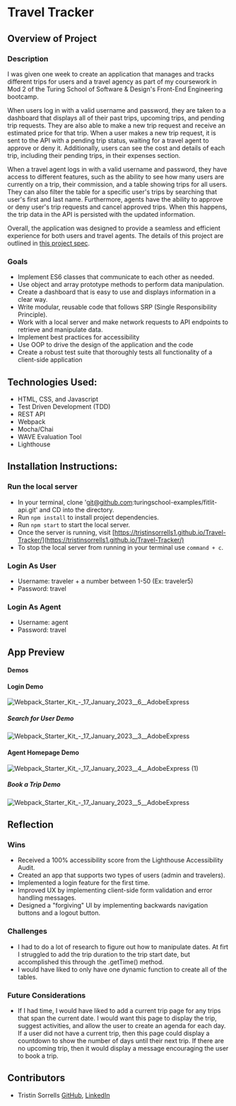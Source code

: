 # Travel Tracker
## Overview of Project 
### Description
I was given one week to create an application that manages and tracks different trips for users and a travel agency as part of my coursework in Mod 2 of the Turing School of Software & Design's Front-End Engineering bootcamp. 

When users log in with a valid username and password, they are taken to a dashboard that displays all of their past trips, upcoming trips, and pending trip requests. They are also able to make a new trip request and receive an estimated price for that trip. When a user makes a new trip request, it is sent to the API with a pending trip status, waiting for a travel agent to approve or deny it. Additionally, users can see the cost and details of each trip, including their pending trips, in their expenses section.

When a travel agent logs in with a valid username and password, they have access to different features, such as the ability to see how many users are currently on a trip, their commission, and a table showing trips for all users. They can also filter the table for a specific user's trips by searching that user's first and last name. Furthermore, agents have the ability to approve or deny user's trip requests and cancel approved trips. When this happens, the trip data in the API is persisted with the updated information.

Overall, the application was designed to provide a seamless and efficient experience for both users and travel agents. The details of this project are outlined in [this project spec](https://frontend.turing.edu/projects/travel-tracker.html). 

### Goals
- Implement ES6 classes that communicate to each other as needed.
- Use object and array prototype methods to perform data manipulation.
- Create a dashboard that is easy to use and displays information in a clear way.
- Write modular, reusable code that follows SRP (Single Responsibility Principle).
- Work with a local server and make network requests to API endpoints to retrieve and manipulate data.
- Implement best practices for accessibility
- Use OOP to drive the design of the application and the code
- Create a robust test suite that thoroughly tests all functionality of a client-side application

## Technologies Used:
- HTML, CSS, and Javascript 
- Test Driven Development (TDD)
- REST API
- Webpack
- Mocha/Chai
- WAVE Evaluation Tool
- Lighthouse

## Installation Instructions:
### Run the local server
- In your terminal, clone 'git@github.com:turingschool-examples/fitlit-api.git' and CD into the directory.
- Run `npm install` to install project dependencies.
- Run `npm start` to start the local server.
- Once the server is running, visit [https://tristinsorrells1.github.io/Travel-Tracker/](https://tristinsorrells1.github.io/Travel-Tracker/)
- To stop the local server from running in your terminal use `command + c`.

### Login As User
- Username: traveler + a number between 1-50 (Ex: traveler5)
- Password: travel
  
### Login As Agent
- Username: agent
- Password: travel

## App Preview
#### Demos

#### Login Demo
![Webpack_Starter_Kit_-_17_January_2023__6__AdobeExpress](https://user-images.githubusercontent.com/109977562/212988889-a322312d-7205-4575-afb8-f2469df14491.gif)

##### Search for User Demo
![Webpack_Starter_Kit_-_17_January_2023__3__AdobeExpress](https://user-images.githubusercontent.com/109977562/212986642-5a418f77-3250-46e2-b1a3-ba5a0e33d2d4.gif)
  
#### Agent Homepage Demo
![Webpack_Starter_Kit_-_17_January_2023__4__AdobeExpress (1)](https://user-images.githubusercontent.com/109977562/212987757-09fcc001-17a1-4762-8969-5e9d472b16fd.gif)

##### Book a Trip Demo
![Webpack_Starter_Kit_-_17_January_2023__5__AdobeExpress](https://user-images.githubusercontent.com/109977562/212988274-10948171-e32e-45ac-aa86-e304f04276a4.gif)

## Reflection

### Wins
- Received a 100% accessibility score from the Lighthouse Accessibility Audit.
- Created an app that supports two types of users (admin and travelers).
- Implemented a login feature for the first time.
- Improved UX by implementing client-side form validation and error handling messages.
- Designed a "forgiving" UI by implementing backwards navigation buttons and a logout button. 

### Challenges 
- I had to do a lot of research to figure out how to manipulate dates. At firt I struggled to add the trip duration to the trip start date, but accomplished this through the .getTime() method. 
- I would have liked to only have one dynamic function to create all of the tables.

### Future Considerations
- If I had time, I would have liked to add a current trip page for any trips that span the current date. I would want this page to display the trip, suggest activities, and allow the user to create an agenda for each day. If a user did not have a current trip, then this page could display a countdown to show the number of days until their next trip. If there are no upcoming trip, then it would display a message encouraging the user to book a trip.

## Contributors
- Tristin Sorrells [GitHub](https://github.com/Tristinsorrells1), [LinkedIn](https://www.linkedin.com/in/tristinsorrells/)
